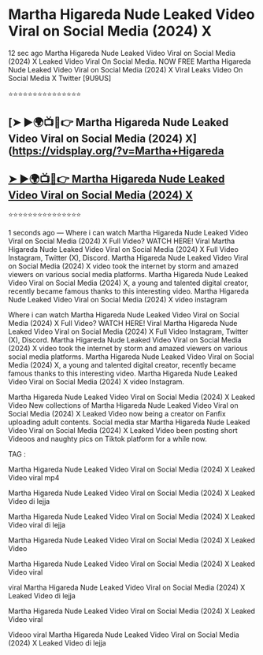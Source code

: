 ﻿# Martha Higareda Nude Leaked Video Viral on Social Media (2024) X



12 sec ago Martha Higareda Nude Leaked Video Viral on Social Media (2024) X Leaked Video Viral On Social Media. NOW FREE Martha Higareda Nude Leaked Video Viral on Social Media (2024) X Viral Leaks Video On Social Media X Twitter [9U9US]

⭐⭐⭐⭐⭐⭐⭐⭐⭐⭐⭐⭐⭐⭐⭐

## [➤ ►🌍📺📱👉 Martha Higareda Nude Leaked Video Viral on Social Media (2024) X](https://vidsplay.org/?v=Martha+Higareda

## [➤ ►🌍📺📱👉 Martha Higareda Nude Leaked Video Viral on Social Media (2024) X](https://vidsplay.org/?v=Martha+Higareda)


⭐⭐⭐⭐⭐⭐⭐⭐⭐⭐⭐⭐⭐⭐⭐



1 seconds ago — Where i can watch Martha Higareda Nude Leaked Video Viral on Social Media (2024) X Full Video? WATCH HERE! Viral Martha Higareda Nude Leaked Video Viral on Social Media (2024) X Full Video Instagram, Twitter (X), Discord. Martha Higareda Nude Leaked Video Viral on Social Media (2024) X video took the internet by storm and amazed viewers on various social media platforms. Martha Higareda Nude Leaked Video Viral on Social Media (2024) X, a young and talented digital creator, recently became famous thanks to this interesting video. Martha Higareda Nude Leaked Video Viral on Social Media (2024) X video instagram

Where i can watch Martha Higareda Nude Leaked Video Viral on Social Media (2024) X Full Video? WATCH HERE! Viral Martha Higareda Nude Leaked Video Viral on Social Media (2024) X Full Video Instagram, Twitter (X), Discord. Martha Higareda Nude Leaked Video Viral on Social Media (2024) X video took the internet by storm and amazed viewers on various social media platforms. Martha Higareda Nude Leaked Video Viral on Social Media (2024) X, a young and talented digital creator, recently became famous thanks to this interesting video. Martha Higareda Nude Leaked Video Viral on Social Media (2024) X video Instagram.

Martha Higareda Nude Leaked Video Viral on Social Media (2024) X Leaked Video New collections of Martha Higareda Nude Leaked Video Viral on Social Media (2024) X Leaked Video now being a creator on Fanfix uploading adult contents. Social media star Martha Higareda Nude Leaked Video Viral on Social Media (2024) X Leaked Video been posting short Videoos and naughty pics on Tiktok platform for a while now.

TAG :

 

Martha Higareda Nude Leaked Video Viral on Social Media (2024) X Leaked Video viral mp4

 

Martha Higareda Nude Leaked Video Viral on Social Media (2024) X Leaked Video di lejja

 

Martha Higareda Nude Leaked Video Viral on Social Media (2024) X Leaked Video viral di lejja

 

Martha Higareda Nude Leaked Video Viral on Social Media (2024) X Leaked Video

 

Martha Higareda Nude Leaked Video Viral on Social Media (2024) X Leaked Video viral

 

viral Martha Higareda Nude Leaked Video Viral on Social Media (2024) X Leaked Video di lejja

 

Martha Higareda Nude Leaked Video Viral on Social Media (2024) X Leaked Video viral

 

Videoo viral Martha Higareda Nude Leaked Video Viral on Social Media (2024) X Leaked Video di lejja